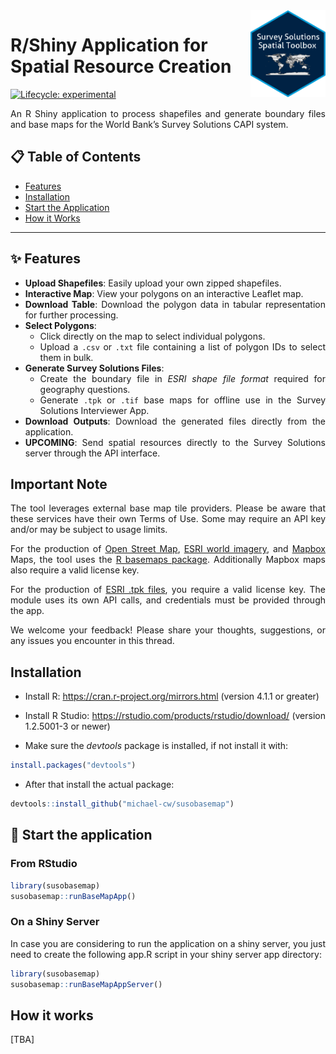 
<!-- README.md is generated from README.Rmd. Please edit that file -->

<a href='https://docs.mysurvey.solutions/'>
<img src="man/figures/susospatial.png" align="right" height="139"
    style="float:right; height:139px;"/></a>

# R/Shiny Application for Spatial Resource Creation

<!-- badges: start -->

[![Lifecycle:
experimental](https://img.shields.io/badge/lifecycle-experimental-orange.svg)](https://lifecycle.r-lib.org/articles/stages.html#experimental)
<!-- badges: end -->

<div align="justify">

An R Shiny application to process shapefiles and generate boundary files
and base maps for the World Bank’s Survey Solutions CAPI system.

## 📋 Table of Contents

- [Features](#-features)
- [Installation](#-installation)
- [Start the Application](#-start-the-application)
- [How it Works](#-how-it-works)

------------------------------------------------------------------------

## ✨ Features

- **Upload Shapefiles**: Easily upload your own zipped shapefiles.
- **Interactive Map**: View your polygons on an interactive Leaflet map.
- **Download Table**: Download the polygon data in tabular
  representation for further processing.
- **Select Polygons**:
  - Click directly on the map to select individual polygons.
  - Upload a `.csv` or `.txt` file containing a list of polygon IDs to
    select them in bulk.
- **Generate Survey Solutions Files**:
  - Create the boundary file in *ESRI shape file format* required for
    geography questions.
  - Generate `.tpk` or `.tif` base maps for offline use in the Survey
    Solutions Interviewer App.
- **Download Outputs**: Download the generated files directly from the
  application.
- **UPCOMING**: Send spatial resources directly to the Survey Solutions
  server through the API interface.

## Important Note

The tool leverages external base map tile providers. Please be aware
that these services have their own Terms of Use. Some may require an API
key and/or may be subject to usage limits.

For the production of [Open Street
Map](https://www.openstreetmap.org/#map=5/38.00/-95.84), [ESRI world
imagery](https://www.arcgis.com/home/item.html?id=10df2279f9684e4a9f6a7f08febac2a9),
and [Mapbox](https://www.mapbox.com/) Maps, the tool uses the [R
basemaps package](https://github.com/16EAGLE/basemaps). Additionally
Mapbox maps also require a valid license key.

For the production of [ESRI .tpk
files](https://www.esri.com/en-us/arcgis/products/user-types/explore/creator),
you require a valid license key. The module uses its own API calls, and
credentials must be provided through the app.

We welcome your feedback! Please share your thoughts, suggestions, or
any issues you encounter in this thread.

## Installation

- Install R: <https://cran.r-project.org/mirrors.html> (version 4.1.1 or
  greater)

- Install R Studio: <https://rstudio.com/products/rstudio/download/>
  (version 1.2.5001-3 or newer)

- Make sure the *devtools* package is installed, if not install it with:

``` r
install.packages("devtools")
```

- After that install the actual package:

``` r
devtools::install_github("michael-cw/susobasemap")
```

## 🚀 Start the application

### From RStudio

``` r
library(susobasemap)
susobasemap::runBaseMapApp()
```

### On a Shiny Server

In case you are considering to run the application on a shiny server,
you just need to create the following app.R script in your shiny server
app directory:

``` r
library(susobasemap)
susobasemap::runBaseMapAppServer()
```

## How it works

\[TBA\]

</div>
